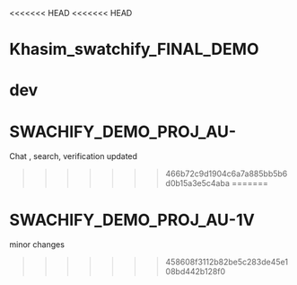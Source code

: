 <<<<<<< HEAD
<<<<<<< HEAD
# Khasim_swatchify_FINAL_DEMO
dev
=======
# SWACHIFY_DEMO_PROJ_AU-
Chat , search, verification updated
>>>>>>> 466b72c9d1904c6a7a885bb5b6d0b15a3e5c4aba
=======
# SWACHIFY_DEMO_PROJ_AU-1V
minor changes 
>>>>>>> 458608f3112b82be5c283de45e108bd442b128f0
